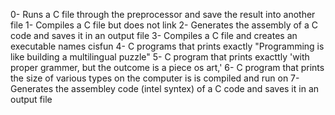 0- Runs a C file through the preprocessor and save the result into another file
1- Compiles a C file but does not link
2- Generates the assembly of a C code and saves it in an output file
3- Compiles a C file and creates an executable names cisfun
4- C programs that prints exactly "Programming is like building a multilingual puzzle"
5- C program that prints exacttly 'with proper grammer, but the outcome is a piece os art,'
6- C program that prints the size of various types on the computer is is compiled and run on
7- Generates the assembley code (intel syntex) of a C code and saves it in an output file
